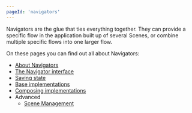 ```yaml
---
pageId: 'navigators'
---
```


Navigators are the glue that ties everything together. 
They can provide a specific flow in the application built up of several Scenes,
or combine multiple specific flows into one larger flow.

On these pages you can find out all about Navigators:

* [About Navigators](navigators/about)
* [The Navigator interface](navigators/interface)
* [Saving state](navigators/state_saving)
* [Base implementations](navigators/base_implementations)
* [Composing implementations](navigators/composing_implementations)
* Advanced
  * [Scene Management](navigators/advanced/scene_management)
